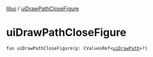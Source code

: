 [libui](README.md) / [uiDrawPathCloseFigure](ui-draw-path-close-figure.md)

# uiDrawPathCloseFigure

`fun uiDrawPathCloseFigure(p: CValuesRef<`[`uiDrawPath`](ui-draw-path.md)`>?)`